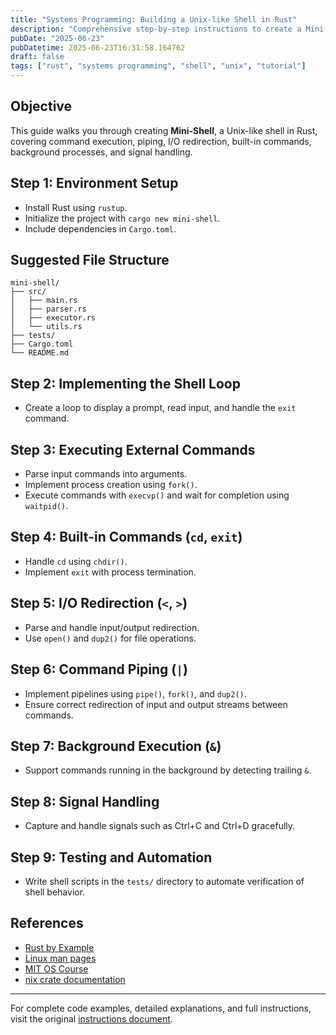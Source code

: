 ```yaml
---
title: "Systems Programming: Building a Unix-like Shell in Rust"
description: "Comprehensive step-by-step instructions to create a Mini-Shell with Rust."
pubDate: "2025-06-23"
pubDatetime: 2025-06-23T16:31:58.164762
draft: false
tags: ["rust", "systems programming", "shell", "unix", "tutorial"]
---
```


## Objective

This guide walks you through creating **Mini-Shell**, a Unix-like shell in Rust, covering command execution, piping, I/O redirection, built-in commands, background processes, and signal handling.

## Step 1: Environment Setup

- Install Rust using `rustup`.
- Initialize the project with `cargo new mini-shell`.
- Include dependencies in `Cargo.toml`.

## Suggested File Structure

```
mini-shell/
├── src/
│   ├── main.rs
│   ├── parser.rs
│   ├── executor.rs
│   └── utils.rs
├── tests/
├── Cargo.toml
└── README.md
```

## Step 2: Implementing the Shell Loop

- Create a loop to display a prompt, read input, and handle the `exit` command.

## Step 3: Executing External Commands

- Parse input commands into arguments.
- Implement process creation using `fork()`.
- Execute commands with `execvp()` and wait for completion using `waitpid()`.

## Step 4: Built-in Commands (`cd`, `exit`)

- Handle `cd` using `chdir()`.
- Implement `exit` with process termination.

## Step 5: I/O Redirection (`<`, `>`)

- Parse and handle input/output redirection.
- Use `open()` and `dup2()` for file operations.

## Step 6: Command Piping (`|`)

- Implement pipelines using `pipe()`, `fork()`, and `dup2()`.
- Ensure correct redirection of input and output streams between commands.

## Step 7: Background Execution (`&`)

- Support commands running in the background by detecting trailing `&`.

## Step 8: Signal Handling

- Capture and handle signals such as Ctrl+C and Ctrl+D gracefully.

## Step 9: Testing and Automation

- Write shell scripts in the `tests/` directory to automate verification of shell behavior.

## References

- [Rust by Example](https://doc.rust-lang.org/rust-by-example/)
- [Linux man pages](https://man7.org/linux/man-pages/)
- [MIT OS Course](https://pdos.csail.mit.edu/6.828/)
- [nix crate documentation](https://docs.rs/nix/latest/nix/)

---

For complete code examples, detailed explanations, and full instructions, visit the original [instructions document](https://raw.githubusercontent.com/sreevisakh/mini-shell/refs/heads/main/INSTRUCTIONS.md).
